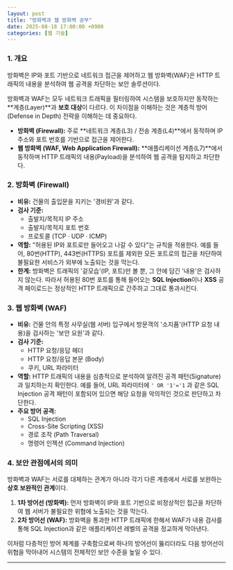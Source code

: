 ```yaml
---
layout: post
title: "방화벽과 웹 방화벽 공부"
date: 2025-08-18 17:00:00 +0900
categories: [웹 기술]
---
```


### 1. 개요

방화벽은 IP와 포트 기반으로 네트워크 접근을 제어하고 웹 방화벽(WAF)은 HTTP 트래픽의 내용을 분석하여 웹 공격을 차단하는 보안 솔루션이다.

방화벽과 WAF는 모두 네트워크 트래픽을 필터링하여 시스템을 보호하지만 동작하는 **계층(Layer)**과 **보호 대상**이 다르다. 이 차이점을 이해하는 것은 계층적 방어(Defense in Depth) 전략을 이해하는 데 중요하다.

*   **방화벽 (Firewall):** 주로 **네트워크 계층(L3) / 전송 계층(L4)**에서 동작하며 IP 주소와 포트 번호를 기반으로 접근을 제어한다.
*   **웹 방화벽 (WAF, Web Application Firewall):** **애플리케이션 계층(L7)**에서 동작하며 HTTP 트래픽의 내용(Payload)을 분석하여 웹 공격을 탐지하고 차단한다.

### 2. 방화벽 (Firewall)

*   **비유:** 건물의 출입문을 지키는 '경비원'과 같다.
*   **검사 기준:**
    *   출발지/목적지 IP 주소
    *   출발지/목적지 포트 번호
    *   프로토콜 (TCP · UDP · ICMP)
*   **역할:** "허용된 IP와 포트로만 들어오고 나갈 수 있다"는 규칙을 적용한다. 예를 들어, 80번(HTTP), 443번(HTTPS) 포트를 제외한 모든 포트로의 접근을 차단하여 불필요한 서비스가 외부에 노출되는 것을 막는다.
*   **한계:**
    방화벽은 트래픽의 '겉모습'(IP, 포트)만 볼 뿐, 그 안에 담긴 '내용'은 검사하지 않는다. 따라서 허용된 80번 포트를 통해 들어오는 **SQL Injection**이나 **XSS** 공격 페이로드는 정상적인 HTTP 트래픽으로 간주하고 그대로 통과시킨다.

### 3. 웹 방화벽 (WAF)

*   **비유:** 건물 안의 특정 사무실(웹 서버) 입구에서 방문객의 '소지품'(HTTP 요청 내용)을 검사하는 '보안 요원'과 같다.
*   **검사 기준:**
    *   HTTP 요청/응답 헤더
    *   HTTP 요청/응답 본문 (Body)
    *   쿠키, URL 파라미터
*   **역할:** HTTP 트래픽의 내용을 심층적으로 분석하여 알려진 공격 패턴(Signature)과 일치하는지 확인한다. 예를 들어, URL 파라미터에 `' OR '1'='1` 과 같은 SQL Injection 공격 패턴이 포함되어 있으면 해당 요청을 악의적인 것으로 판단하고 차단한다.
*   **주요 방어 공격:**
    *   SQL Injection
    *   Cross-Site Scripting (XSS)
    *   경로 조작 (Path Traversal)
    *   명령어 인젝션 (Command Injection)

### 4. 보안 관점에서의 의미

방화벽과 WAF는 서로를 대체하는 관계가 아니라 각기 다른 계층에서 서로를 보완하는 **상호 보완적인 관계**이다.

1.  **1차 방어선 (방화벽):** 먼저 방화벽이 IP와 포트 기반으로 비정상적인 접근을 차단하여 웹 서버가 불필요한 위협에 노출되는 것을 막는다.
2.  **2차 방어선 (WAF):** 방화벽을 통과한 HTTP 트래픽에 한해서 WAF가 내용 검사를 통해 SQL Injection과 같은 애플리케이션 레벨의 공격을 정교하게 막아낸다.

이처럼 다층적인 방어 체계를 구축함으로써 하나의 방어선이 뚫리더라도 다음 방어선이 위협을 막아내어 시스템의 전체적인 보안 수준을 높일 수 있다.

<hr class="short-rule">

